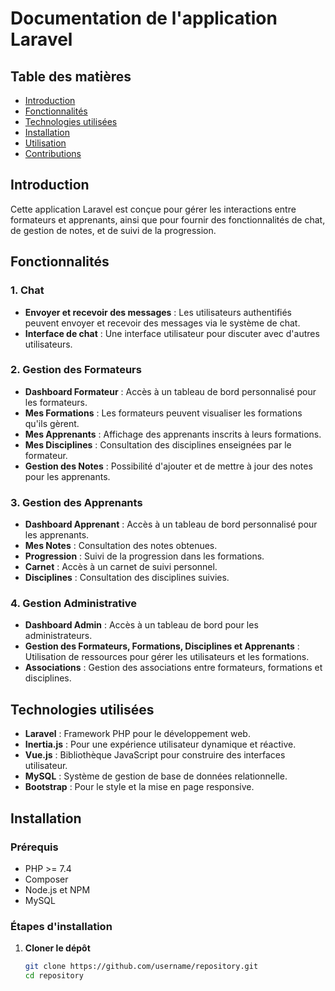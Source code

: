 # Documentation de l'application Laravel

## Table des matières
- [Introduction](#introduction)
- [Fonctionnalités](#fonctionnalités)
- [Technologies utilisées](#technologies-utilisées)
- [Installation](#installation)
- [Utilisation](#utilisation)
- [Contributions](#contributions)

## Introduction
Cette application Laravel est conçue pour gérer les interactions entre formateurs et apprenants, ainsi que pour fournir des fonctionnalités de chat, de gestion de notes, et de suivi de la progression.

## Fonctionnalités

### 1. Chat
- **Envoyer et recevoir des messages** : Les utilisateurs authentifiés peuvent envoyer et recevoir des messages via le système de chat.
- **Interface de chat** : Une interface utilisateur pour discuter avec d'autres utilisateurs.

### 2. Gestion des Formateurs
- **Dashboard Formateur** : Accès à un tableau de bord personnalisé pour les formateurs.
- **Mes Formations** : Les formateurs peuvent visualiser les formations qu'ils gèrent.
- **Mes Apprenants** : Affichage des apprenants inscrits à leurs formations.
- **Mes Disciplines** : Consultation des disciplines enseignées par le formateur.
- **Gestion des Notes** : Possibilité d'ajouter et de mettre à jour des notes pour les apprenants.

### 3. Gestion des Apprenants
- **Dashboard Apprenant** : Accès à un tableau de bord personnalisé pour les apprenants.
- **Mes Notes** : Consultation des notes obtenues.
- **Progression** : Suivi de la progression dans les formations.
- **Carnet** : Accès à un carnet de suivi personnel.
- **Disciplines** : Consultation des disciplines suivies.

### 4. Gestion Administrative
- **Dashboard Admin** : Accès à un tableau de bord pour les administrateurs.
- **Gestion des Formateurs, Formations, Disciplines et Apprenants** : Utilisation de ressources pour gérer les utilisateurs et les formations.
- **Associations** : Gestion des associations entre formateurs, formations et disciplines.

## Technologies utilisées
- **Laravel** : Framework PHP pour le développement web.
- **Inertia.js** : Pour une expérience utilisateur dynamique et réactive.
- **Vue.js** : Bibliothèque JavaScript pour construire des interfaces utilisateur.
- **MySQL** : Système de gestion de base de données relationnelle.
- **Bootstrap** : Pour le style et la mise en page responsive.

## Installation

### Prérequis
- PHP >= 7.4
- Composer
- Node.js et NPM
- MySQL

### Étapes d'installation

1. **Cloner le dépôt**
   ```bash
   git clone https://github.com/username/repository.git
   cd repository
